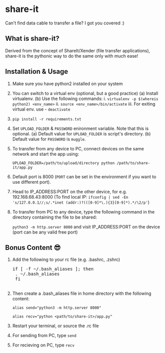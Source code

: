 # share-it

Can't find data cable to transfer a file? I got you covered :)

## What is share-it?

Derived from the concept of ShareIt/Xender (file transfer applications), share-it is the pythonic way to do the same only with much ease!

## Installation & Usage

1. Make sure you have python2 installed on your system
2. You can switch to a virtual env (optional, but a good practice)
   (a) Install virtualenv.
   (b) Use the following commands:
       i. `virtualenv -p $(whereis python2) <env_name>`
      ii. `source <env_name>/bin/activate`
     iii. For exiting virtual env. use - `deactivate`
3. `pip install -r requirements.txt`
4. Set `UPLOAD_FOLDER` & `PASSWORD` enironment variable. Note that this is optional.
   (a) Default value for `UPLOAD_FOLDER` is script's directory.
   (b) Default value for `PASSWORD` is `muggle`.
5. To transfer from any device to PC, connect devices on the same network and start the app using:

    `UPLOAD_FOLDER=/path/to/upload/directory python /path/to/share-it/app.py`

6. Default port is 8000 (`PORT` can be set in the environment if you want to use different port).
7. Head to IP_ADDRESS:PORT on the other device, for e.g. 192.168.68.43:8000 (To find local IP: `ifconfig | sed -En 's/127.0.0.1//;s/.*inet (addr:)?(([0-9]*\.){3}[0-9]*).*/\2/p'`)
8. To transfer from PC to any device, type the following command in the directory containing the file to be shared:

    `python3 -m http.server 8000`
    and visit IP_ADDRESS:PORT on the device (port can be any valid free port)

## Bonus Content :sunglasses:

1. Add the following to your rc file (e.g. .bashrc, .zshrc)

    <pre>if [ -f ~/.bash_aliases ]; then
    . ~/.bash_aliases
    fi
    </pre>

2. Then create a .bash_aliases file in home directory with the following content:

    `alias send="python3 -m http.server 8000"`
    
    `alias recv="python <path/to/share-it>/app.py"`

3. Restart your terminal, or source the .rc file
4. For sending from PC, type `send`
5. For recieving on PC, type `recv`
